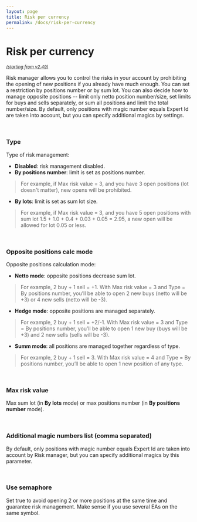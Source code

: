 ```yaml
---
layout: page
title: Risk per currency
permalink: /docs/risk-per-currency
---
```


# Risk per currency

<sup>[*(starting from v2.49)*](/docs/versions-history#20221007-249)</sup>

Risk manager allows you to control the risks in your account by prohibiting the opening of new positions if you already have much enough. You can set a restriction by positions number or by sum lot. You can also decide how to manage opposite positions -- limit only netto position number/size, set limits for buys and sells separately, or sum all positions and limit the total number/size. By default, only positions with magic number equals Expert Id are taken into account, but you can specify additional magics by settings.

<br />

### Type

Type of risk management:
* **Disabled**: risk management disabled.
* **By positions number**: limit is set as positions number. 

> For example, if Max risk value = 3, and you have 3 open positions (lot doesn't matter), new opens will be prohibited.

* **By lots**: limit is set as sum lot size.

> For example, if Max risk value = 3, and you have 5 open positions with sum lot 1.5 + 1.0 + 0.4 + 0.03 + 0.05 = 2.95, a new open will be allowed for lot 0.05 or less.

<br />

### Opposite positions calc mode

Opposite positions calculation mode:
* **Netto mode**: opposite positions decrease sum lot.

> For example, 2 buy + 1 sell = +1. With Max risk value = 3 and Type = By positions number, you’ll be able to open 2 new buys (netto will be +3) or 4 new sells (netto will be -3).

* **Hedge mode**: opposite positions are managed separately.

> For example, 2 buy + 1 sell = +2/-1. With Max risk value = 3 and Type = By positions number, you’ll be able to open 1 new buy (buys will be +3) and 2 new sells (sells will be -3).

* **Summ mode**: all positions are managed together regardless of type.

> For example, 2 buy + 1 sell = 3. With Max risk value = 4 and Type = By positions number, you’ll be able to open 1 new position of any type.

<br />

### Max risk value

Max sum lot (in **By lots** mode) or max positions number (in **By positions number** mode).

<br />

### Additional magic numbers list (comma separated)

By default, only positions with magic number equals Expert Id are taken into account by Risk manager, but you can specify additional magics by this parameter.

<br />

### Use semaphore

Set true to avoid opening 2 or more positions at the same time and guarantee risk management. Make sense if you use several EAs on the same symbol.

